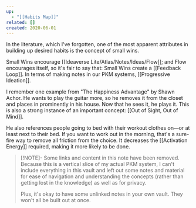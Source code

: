 ```yaml
---
up:
  - "[[Habits Map]]"
related: []
created: 2020-06-01
---
```


In the literature, which I've forgotten, one of the most apparent attributes in building up desired habits is the concept of small wins. 

Small Wins encourage [[Ideaverse Lite/Atlas/Notes/Ideas/Flow]]; and Flow encourages itself, so it's fair to say that: Small Wins create a [[Feedback Loop]]. In terms of making notes in our PKM systems, [[Progressive Ideation]].

I remember one example from "The Happiness Advantage" by Shawn Achor. He wants to play the guitar more, so he removes it from the closet and places in prominently in his house. Now that he sees it, he plays it. This is also a strong instance of an important concept: [[Out of Sight, Out of Mind]]. 

He also references people going to bed with their workout clothes on—or at least next to their bed. If you want to work out in the morning, that's a sure-fire way to remove all friction from the choice. It decreases the [[Activation Energy]] required, making it more likely to be done. 

> [!NOTE]- Some links and content in this note have been removed.
> Because this is a vertical slice of my actual PKM system, I can't include everything in this vault and left out some notes and material for ease of navigation and understanding the concepts (rather than getting lost in the knowledge) as well as for privacy. 
>  
> Plus, it's okay to have some unlinked notes in your own vault. They won't all be built out at once.
